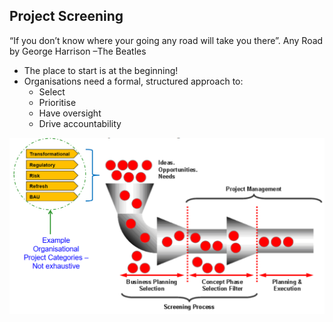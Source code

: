 ## Project Screening

“If you don’t know where your going any road will take you there”. Any Road by George Harrison –The Beatles

- The place to start is at the beginning!
- Organisations need a formal, structured approach to:
  - Select
  - Prioritise
  - Have oversight
  - Drive accountability

![Project Screening](project_screening.png)
